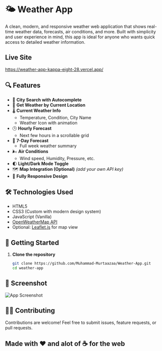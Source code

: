 # 🌤️ Weather App

A clean, modern, and responsive weather web application that shows real-time weather data, forecasts, air conditions, and more. Built with simplicity and user experience in mind, this app is ideal for anyone who wants quick access to detailed weather information.

## Live Site 
https://weather-app-kappa-eight-28.vercel.app/

## 🔍 Features

- 🔎 **City Search with Autocomplete**
- 📍 **Get Weather by Current Location**
- 🌡️ **Current Weather Info**
  - Temperature, Condition, City Name
  - Weather Icon with animation
- 🕒 **Hourly Forecast**
  - Next few hours in a scrollable grid
- 📅 **7-Day Forecast**
  - Full week weather summary
- 🌬️ **Air Conditions**
  - Wind speed, Humidity, Pressure, etc.
- 🌓 **Light/Dark Mode Toggle**
- 🗺️ **Map Integration (Optional)** *(add your own API key)*
- 📱 **Fully Responsive Design**

## 🛠️ Technologies Used

- HTML5
- CSS3 (Custom with modern design system)
- JavaScript (Vanilla)
- [OpenWeatherMap API](https://openweathermap.org/api)
- Optional: [Leaflet.js](https://leafletjs.com/) for map view

## 🚀 Getting Started

1. **Clone the repository**
   ```bash
   git clone https://github.com/Muhammad-Murtaazaa/Weather-App.git
   cd weather-app
   
## 📸 Screenshot
![App Screenshot](ss.png)

## 🧑‍💻 Contributing
Contributions are welcome! Feel free to submit issues, feature requests, or pull requests.

<h2>Made with ❤ and alot of ☕ for the web</h2>


